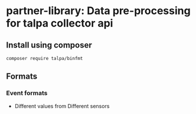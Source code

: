 # partner-library: Data pre-processing for talpa collector api

## Install using composer 

```
composer require talpa/binfmt
```


## Formats

### Event formats

- Different values from Different sensors

